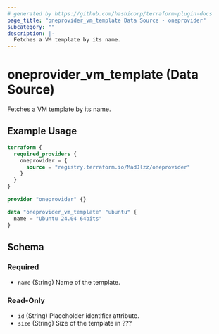 ```yaml
---
# generated by https://github.com/hashicorp/terraform-plugin-docs
page_title: "oneprovider_vm_template Data Source - oneprovider"
subcategory: ""
description: |-
  Fetches a VM template by its name.
---
```


# oneprovider_vm_template (Data Source)

Fetches a VM template by its name.

## Example Usage

```terraform
terraform {
  required_providers {
    oneprovider = {
      source = "registry.terraform.io/MadJlzz/oneprovider"
    }
  }
}

provider "oneprovider" {}

data "oneprovider_vm_template" "ubuntu" {
  name = "Ubuntu 24.04 64bits"
}
```

<!-- schema generated by tfplugindocs -->
## Schema

### Required

- `name` (String) Name of the template.

### Read-Only

- `id` (String) Placeholder identifier attribute.
- `size` (String) Size of the template in ???
